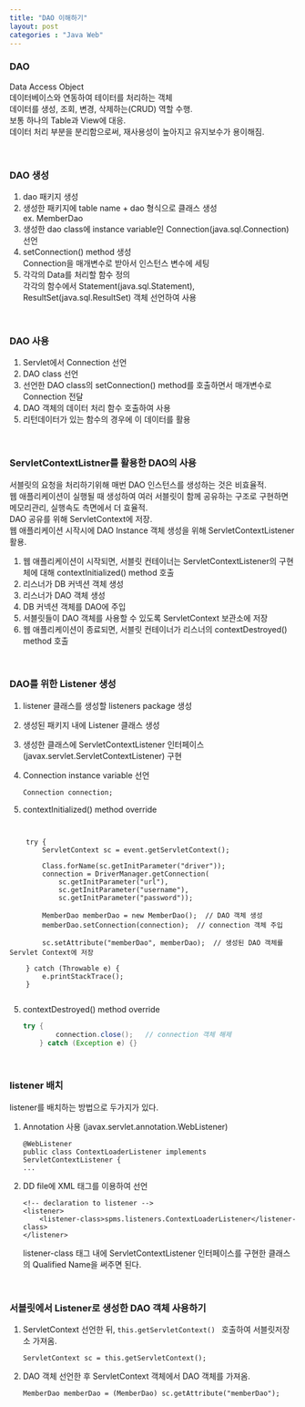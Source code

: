 ```yaml
---
title: "DAO 이해하기"
layout: post
categories : "Java Web"
---
```


### DAO

Data Access Object  
데이터베이스와 연동하여 테이터를 처리하는 객체  
데이터를 생성, 조회, 변경, 삭제하는(CRUD) 역할 수행.  
보통 하나의 Table과 View에 대응.  
데이터 처리 부분을 분리함으로써, 재사용성이 높아지고 유지보수가 용이해짐.  


<br>

### DAO 생성
1. dao 패키지 생성
1. 생성한 패키지에 table name + dao 형식으로 클래스 생성  
  ex. MemberDao 
1. 생성한 dao class에 instance variable인 Connection(java.sql.Connection) 선언 
2. setConnection() method 생성  
  Connection을 매개변수로 받아서 인스턴스 변수에 세팅
1. 각각의 Data를 처리할 함수 정의  
  각각의 함수에서 Statement(java.sql.Statement), ResultSet(java.sql.ResultSet) 객체 선언하여 사용

<br>

### DAO 사용
1. Servlet에서 Connection 선언
2. DAO class 선언
3. 선언한 DAO class의 setConnection() method를 호출하면서 매개변수로 Connection 전달
4. DAO 객체의 데이터 처리 함수 호출하여 사용
5. 리턴데이터가 있는 함수의 경우에 이 데이터를 활용

<br>

### ServletContextListner를 활용한 DAO의 사용
서블릿의 요청을 처리하기위해 매번 DAO 인스턴스를 생성하는 것은 비효율적.  
웹 애플리케이션이 실행될 때 생성하여 여러 서블릿이 함께 공유하는 구조로 구현하면 메모리관리, 실행속도 측면에서 더 효율적.  
DAO 공유를 위해 ServletContext에 저장.  
웹 애플리케이션 시작시에 DAO Instance 객체 생성을 위해 ServletContextListener 활용.  
  
1. 웹 애플리케이션이 시작되면, 서블릿 컨테이너는 ServletContextListener의 구현체에 대해 contextInitialized() method 호출  
2. 리스너가 DB 커넥션 객체 생성  
3. 리스너가 DAO 객체 생성  
4. DB 커넥션 객체를 DAO에 주입  
5. 서블릿들이 DAO 객체를 사용할 수 있도록 ServletContext 보관소에 저장  
6. 웹 애플리케이션이 종료되면, 서블릿 컨테이너가 리스너의 contextDestroyed() method 호출  

<br>

### DAO를 위한 Listener 생성
1. listener 클래스를 생성할 listeners package 생성  
2. 생성된 패키지 내에 Listener 클래스 생성
3. 생성한 클래스에 ServletContextListener 인터페이스 (javax.servlet.ServletContextListener) 구현
4. Connection instance variable 선언  
	
	```
	Connection connection;
	```
	
4. contextInitialized() method override  

<pre><code>
	
	try {
		ServletContext sc = event.getServletContext();
	
		Class.forName(sc.getInitParameter("driver"));
		connection = DriverManager.getConnection(
			sc.getInitParameter("url"),
			sc.getInitParameter("username"),
			sc.getInitParameter("password"));
	
		MemberDao memberDao = new MemberDao();  // DAO 객체 생성
		memberDao.setConnection(connection);  // connection 객체 주입
			
		sc.setAttribute("memberDao", memberDao);  // 생성된 DAO 객체를 Servlet Context에 저장
			
	} catch (Throwable e) {
		e.printStackTrace();
	}
	
</code></pre>

	
5. contextDestroyed() method override  
	
	~~~ java
	try {
			connection.close();   // connection 객체 해제
		} catch (Exception e) {}
	~~~

<br>

### listener 배치

listener를 배치하는 방법으로 두가지가 있다.  
  
1. Annotation 사용 (javax.servlet.annotation.WebListener)  

	```
	@WebListener
	public class ContextLoaderListener implements ServletContextListener {
	...
	```

2. DD file에 XML 태그를 이용하여 선언  

	```
	<!-- declaration to listener -->
	<listener>
		<listener-class>spms.listeners.ContextLoaderListener</listener-class>
	</listener>
	```
	  
	listener-class 태그 내에 ServletContextListener 인터페이스를 구현한 클래스의 Qualified Name을 써주면 된다.  

<br>

### 서블릿에서 Listener로 생성한 DAO 객체 사용하기
1. ServletContext 선언한 뒤, `this.getServletContext() ` 호출하여 서블릿저장소 가져옴.  
	```
	ServletContext sc = this.getServletContext();
	```
	
2. DAO 객체 선언한 후 ServletContext 객체에서 DAO 객체를 가져옴.  
	```
	MemberDao memberDao = (MemberDao) sc.getAttribute("memberDao");
	```
